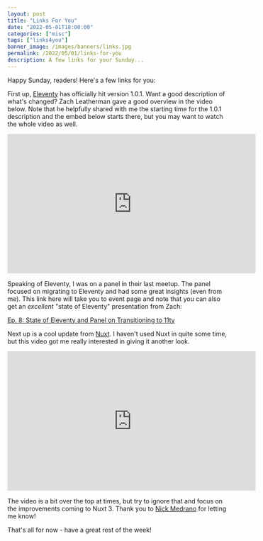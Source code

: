 ```yaml
---
layout: post
title: "Links For You"
date: "2022-05-01T18:00:00"
categories: ["misc"]
tags: ["links4you"]
banner_image: /images/banners/links.jpg
permalink: /2022/05/01/links-for-you
description: A few links for your Sunday...
---
```


Happy Sunday, readers! Here's a few links for you:

First up, [Eleventy](https://11ty.dev/) has officially hit version 1.0.1. Want a good description of what's changed? Zach Leatherman gave a good overview in the video below. Note that he helpfully shared with me the starting time for the 1.0.1 description and the embed below starts there, but you may want to watch the whole video as well. 

<iframe width="560" height="315" src="https://www.youtube.com/embed/_YvwTHeqBZY?start=161" title="YouTube video player" frameborder="0" allow="accelerometer; autoplay; clipboard-write; encrypted-media; gyroscope; picture-in-picture" allowfullscreen style="display:block;margin:auto;margin-bottom:15px"></iframe>

Speaking of Eleventy, I was on a panel in their last meetup. The panel focused on migrating to Eleventy and had some great insights (even from me). This link here will take you to event page and note that you can also get an *excellent* "state of Eleventy" presentation from Zach:

[Ep. 8: State of Eleventy and Panel on Transitioning to 11ty](https://11tymeetup.dev/events/ep-8-state-of-the-possumverse-and-panel-on-transitioning-to-11ty/)

Next up is a cool update from [Nuxt](https://nuxtjs.org/). I haven't used Nuxt in quite some time, but this video got me really interested in giving it another look.

<iframe width="560" height="315" src="https://www.youtube.com/embed/noq-ZHTD2Cg" title="YouTube video player" frameborder="0" allow="accelerometer; autoplay; clipboard-write; encrypted-media; gyroscope; picture-in-picture" allowfullscreen style="display:block;margin:auto;margin-bottom:15px"></iframe>

The video is a bit over the top at times, but try to ignore that and focus on the improvements coming to Nuxt 3. Thank you to [Nick Medrano](https://twitter.com/dosstxmason) for letting me know!

That's all for now - have a great rest of the week!